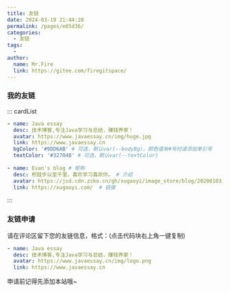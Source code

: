 ```yaml
---
title: 友链
date: 2024-03-19 21:44:28
permalink: /pages/e05d36/
categories:
  - 友链
tags:
  - 
author: 
  name: Mr.Fire
  link: https://gitee.com/firegitspace/
---
```


### 我的友链
<!--
普通卡片列表容器，可用于友情链接、项目推荐、古诗词展示等。
cardList 后面可跟随一个数字表示每行最多显示多少个，选值范围1~4，默认3。在小屏时会根据屏幕宽度减少每行显示数量。
-->
::: cardList

```yaml
- name: Java essay
  desc: 技术博客,专注Java学习与总结，赚钱养家！
  avatar: https://www.javaessay.cn/img/huge.jpg 
  link: https://www.javaessay.cn 
  bgColor: '#9DD6AB' # 可选，默认var(--bodyBg)。颜色值有#号时请添加单引号
  textColor: '#32704B' # 可选，默认var(--textColor)
  
- name: Evan's blog # 昵称
  desc: 积跬步以至千里，喜欢学习喜欢你。 # 介绍
  avatar: https://jsd.cdn.zzko.cn/gh/xugaoyi/image_store/blog/20200103123203.jpg # 头像
  link: https://xugaoyi.com/  # 链接  

```


:::

### 友链申请

请在评论区留下您的友链信息，格式：(点击代码块右上角一键复制)

```yaml
- name: Java essay
  desc: 技术博客,专注Java学习与总结，赚钱养家！
  avatar: https://www.javaessay.cn/img/logo.png 
  link: https://www.javaessay.cn 
```

申请前记得先添加本站哦~
